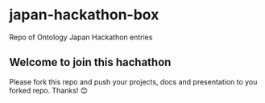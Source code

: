 # japan-hackathon-box
Repo of Ontology Japan Hackathon entries

## Welcome to join this hachathon

Please fork this repo and push your projects, docs and presentation to you forked repo.
Thanks! 😊
